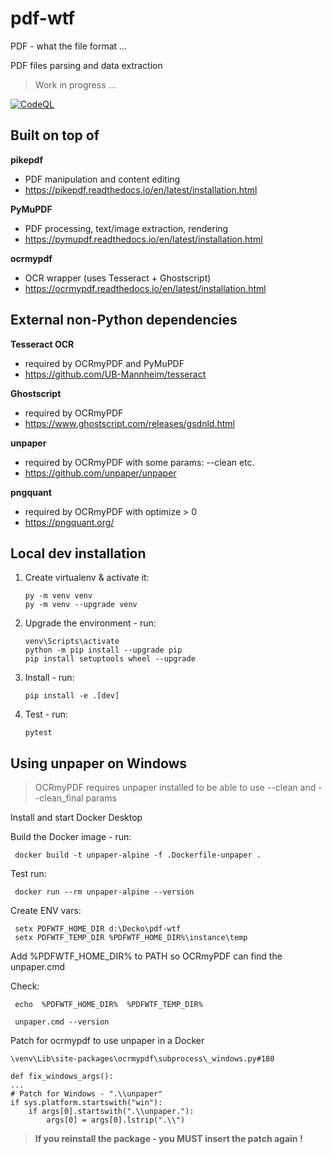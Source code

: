 # pdf-wtf

PDF - what the file format ...

PDF files parsing and data extraction

> Work in progress ...

[![CodeQL](https://github.com/filak/pdf-wtf/actions/workflows/codeql.yml/badge.svg)](https://github.com/filak/pdf-wtf/security/code-scanning)

## Built on top of


**pikepdf** 
- PDF manipulation and content editing
- https://pikepdf.readthedocs.io/en/latest/installation.html

**PyMuPDF** 
- PDF processing, text/image extraction, rendering
- https://pymupdf.readthedocs.io/en/latest/installation.html

**ocrmypdf** 
- OCR wrapper (uses Tesseract + Ghostscript)
- https://ocrmypdf.readthedocs.io/en/latest/installation.html

## External non-Python dependencies

**Tesseract OCR** 
- required by OCRmyPDF and PyMuPDF
- https://github.com/UB-Mannheim/tesseract

**Ghostscript** 
- required by OCRmyPDF
- https://www.ghostscript.com/releases/gsdnld.html

**unpaper** 
- required by OCRmyPDF with some params: --clean etc. 
- https://github.com/unpaper/unpaper

**pngquant** 
- required by OCRmyPDF with optimize > 0 
- https://pngquant.org/

## Local dev installation

1. Create virtualenv &amp; activate it:

    ```
    py -m venv venv
    py -m venv --upgrade venv
    ```
    
2. Upgrade the environment - run:

    ```
    venv\Scripts\activate
    python -m pip install --upgrade pip
    pip install setuptools wheel --upgrade
    ```
    
3. Install - run:
    
    ```
    pip install -e .[dev]
    ```

4. Test - run:

    ```
    pytest
    ```

## Using unpaper on Windows

> OCRmyPDF requires unpaper installed to be able to use --clean and --clean_final params

Install and start Docker Desktop

Build the Docker image - run:

     docker build -t unpaper-alpine -f .Dockerfile-unpaper .

Test run:

     docker run --rm unpaper-alpine --version

Create ENV vars:

     setx PDFWTF_HOME_DIR d:\Decko\pdf-wtf
     setx PDFWTF_TEMP_DIR %PDFWTF_HOME_DIR%\instance\temp

Add %PDFWTF_HOME_DIR% to PATH so OCRmyPDF can find the unpaper.cmd

Check:

     echo  %PDFWTF_HOME_DIR%  %PDFWTF_TEMP_DIR%

     unpaper.cmd --version

Patch for ocrmypdf to use unpaper in a Docker  

    \venv\Lib\site-packages\ocrmypdf\subprocess\_windows.py#180  

    def fix_windows_args():
    ...
    # Patch for Windows - ".\\unpaper"
    if sys.platform.startswith("win"):
        if args[0].startswith(".\\unpaper."):
            args[0] = args[0].lstrip(".\\")

> **If you reinstall the package - you MUST insert the patch again !**

